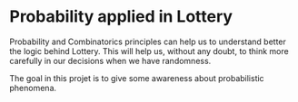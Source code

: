 # Probability applied in Lottery

Probability and Combinatorics principles can help us to understand better the logic behind Lottery. This will help us, without any doubt, to think more carefully in our decisions when we have randomness.

The goal in this projet is to give some awareness about probabilistic phenomena. 

